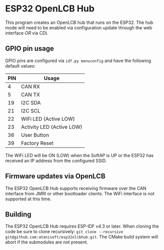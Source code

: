 # ESP32 OpenLCB Hub

This program creates an OpenLCB hub that runs on the ESP32. The hub mode will need to be enabled via configuration update through the web interface *OR* via CDI.

## GPIO pin usage

GPIO pins are configured via `idf.py menuconfig` and have the following default values:

| PIN | Usage |
| --- | ----- |
| 4 | CAN RX |
| 5 | CAN TX |
| 19 | I2C SDA |
| 21 | I2C SCL |
| 22 | WiFi LED (Active LOW) |
| 23 | Activity LED (Active LOW) |
| 36 | User Button |
| 39 | Factory Reset |

The WiFi LED will be ON (LOW) when the SoftAP is UP or the ESP32 has received an IP address from the configured SSID.

## Firmware updates via OpenLCB

The ESP32 OpenLCB Hub supports receiving firmware over the CAN interface from JMRI or other bootloader clients. The WiFi interface is not supported at this time.

## Building

The ESP32 OpenLCB Hub requires ESP-IDF v4.3 or later. When cloning the code be sure to clone recursively:
`git clone --recursive git@github.com:atanisoft/esp32olcbhub.git`. The CMake build system will abort if the submodules are not present.
